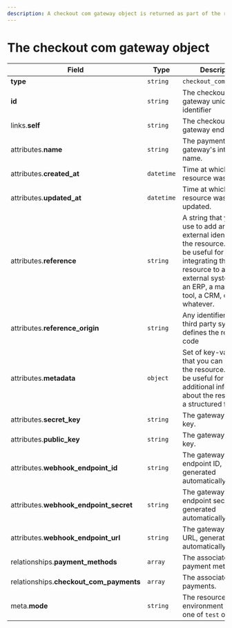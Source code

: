 ```yaml
---
description: A checkout com gateway object is returned as part of the response body of each successful list, retrieve, create or update API call.
---
```


# The checkout com gateway object

| Field          | Type     | Description                                  |
| -------------- | -------- | -------------------------------------------- |
| **type**       | `string` | `checkout_com_gateways`                        |
| **id**         | `string` | The checkout com gateway unique identifier  |
| links.**self** | `string` | The checkout com gateway endpoint URL       |
| attributes.**name** | `string` | The payment gateway's internal name. |
| attributes.**created_at** | `datetime` | Time at which the resource was created. |
| attributes.**updated_at** | `datetime` | Time at which the resource was last updated. |
| attributes.**reference** | `string` | A string that you can use to add any external identifier to the resource. This can be useful for integrating the resource to an external system, like an ERP, a marketing tool, a CRM, or whatever. |
| attributes.**reference_origin** | `string` | Any identifier of the third party system that defines the reference code |
| attributes.**metadata** | `object` | Set of key-value pairs that you can attach to the resource. This can be useful for storing additional information about the resource in a structured format. |
| attributes.**secret_key** | `string` | The gateway secret key. |
| attributes.**public_key** | `string` | The gateway public key. |
| attributes.**webhook_endpoint_id** | `string` | The gateway webhook endpoint ID, generated automatically. |
| attributes.**webhook_endpoint_secret** | `string` | The gateway webhook endpoint secret, generated automatically. |
| attributes.**webhook_endpoint_url** | `string` | The gateway webhook URL, generated automatically. |
| relationships.**payment_methods** | `array` | The associated payment methods. |
| relationships.**checkout_com_payments** | `array` | The associated payments. |
| meta.**mode** | `string` | The resource environment \(can be one of `test` or `live`\) |

